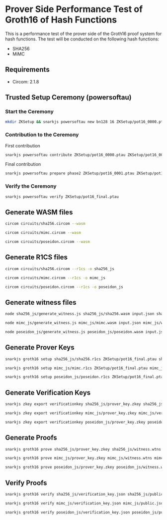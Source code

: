 # Prover Side Performance Test of Groth16 of Hash Functions

This is a performance test of the prover side of the Groth16 proof system for hash functions. The test will be conducted on the following hash functions:

- SHA256
- MiMC

## Requirements

- Circom: 2.1.8

## Trusted Setup Ceremony (powersoftau)

### Start the Ceremony

```bash
mkdir ZKSetup && snarkjs powersoftau new bn128 16 ZKSetup/pot16_0000.ptau -v
```

### Contribution to the Ceremony

First contribution

```bash
snarkjs powersoftau contribute ZKSetup/pot16_0000.ptau ZKSetup/pot16_0001.ptau --name="First contribution" -v
```

Final contribution

```bash
snarkjs powersoftau prepare phase2 ZKSetup/pot16_0001.ptau ZKSetup/pot16_final.ptau -v
```

### Verify the Ceremony

```bash
snarkjs powersoftau verify ZKSetup/pot16_final.ptau
```

## Generate WASM files

```bash
circom circuits/sha256.circom --wasm
```

```bash
circom circuits/mimc.circom --wasm
```

```bash
circom circuits/poseidon.circom --wasm
```

## Generate R1CS files

```bash
circom circuits/sha256.circom --r1cs -o sha256_js
```

```bash
circom circuits/mimc.circom --r1cs -o mimc_js
```

```bash
circom circuits/poseidon.circom --r1cs -o poseidon_js
```

## Generate witness files

```bash
node sha256_js/generate_witness.js sha256_js/sha256.wasm input.json sha256_js/witness.wtns
```

```bash
node mimc_js/generate_witness.js mimc_js/mimc.wasm input.json mimc_js/witness.wtns
```

```bash
node poseidon_js/generate_witness.js poseidon_js/poseidon.wasm input.json poseidon_js/witness.wtns
```

## Generate Prover Keys

```bash
snarkjs groth16 setup sha256_js/sha256.r1cs ZKSetup/pot16_final.ptau sha256_js/prover_key.zkey
```

```bash
snarkjs groth16 setup mimc_js/mimc.r1cs ZKSetup/pot16_final.ptau mimc_js/prover_key.zkey
```

```bash
snarkjs groth16 setup poseidon_js/poseidon.r1cs ZKSetup/pot16_final.ptau poseidon_js/prover_key.zkey
```

## Generate Verification Keys

```bash
snarkjs zkey export verificationkey sha256_js/prover_key.zkey sha256_js/verification_key.json
```

```bash
snarkjs zkey export verificationkey mimc_js/prover_key.zkey mimc_js/verification_key.json
```

```bash
snarkjs zkey export verificationkey poseidon_js/prover_key.zkey poseidon_js/verification_key.json
```

## Generate Proofs

```bash
snarkjs groth16 prove sha256_js/prover_key.zkey sha256_js/witness.wtns sha256_js/proof.json sha256_js/public.json
```

```bash
snarkjs groth16 prove mimc_js/prover_key.zkey mimc_js/witness.wtns mimc_js/proof.json mimc_js/public.json
```

```bash
snarkjs groth16 prove poseidon_js/prover_key.zkey poseidon_js/witness.wtns poseidon_js/proof.json poseidon_js/public.json
```

## Verify Proofs

```bash
snarkjs groth16 verify sha256_js/verification_key.json sha256_js/public.json sha256_js/proof.json
```

```bash
snarkjs groth16 verify mimc_js/verification_key.json mimc_js/public.json mimc_js/proof.json
```

```bash
snarkjs groth16 verify poseidon_js/verification_key.json poseidon_js/public.json poseidon_js/proof.json
```
